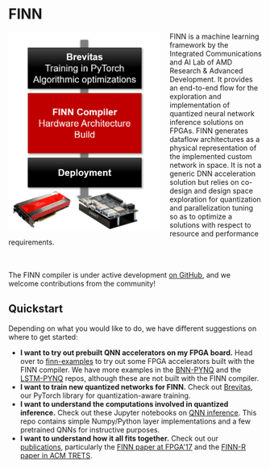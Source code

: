 # FINN
<img align="left" src="img/finn-stack.PNG" alt="drawing" style="margin-right: 20px" width="300"/>

FINN is a machine learning framework by the Integrated Communications and AI Lab of AMD Research & Advanced Development.
It provides an end-to-end flow for the exploration and implementation of quantized neural network inference solutions on FPGAs.
FINN generates dataflow architectures as a physical representation of the implemented custom network in space.
It is not a generic DNN acceleration solution but relies on co-design and design space exploration for quantization and parallelization tuning so as to optimize a solutions with respect to resource and performance requirements.

<br><br>
The FINN compiler is under active development <a href="https://github.com/Xilinx/finn">on GitHub</a>, and we welcome contributions from the community!

## Quickstart

Depending on what you would like to do, we have different suggestions on where to get started:

* **I want to try out prebuilt QNN accelerators on my FPGA board.** Head over to [finn-examples](https://github.com/Xilinx/finn-examples)
to try out some FPGA accelerators built with the FINN compiler. We have more examples in the [BNN-PYNQ](https://github.com/Xilinx/BNN-PYNQ)
and the [LSTM-PYNQ](https://github.com/Xilinx/LSTM-PYNQ) repos, although these are not built with the FINN compiler.
* **I want to train new quantized networks for FINN.** Check out <a href="https://github.com/Xilinx/brevitas">Brevitas</a>,
our PyTorch library for quantization-aware training.
* **I want to understand the computations involved in quantized inference.** Check out these Jupyter notebooks on <a href="https://github.com/maltanar/qnn-inference-examples">QNN inference</a>. This repo contains simple Numpy/Python layer implementations and a few pretrained QNNs for instructive purposes.
* **I want to understand how it all fits together.** Check out our [publications](publications.md),
particularly the <a href="https://arxiv.org/abs/1612.07119" target="_blank">FINN paper at FPGA'17</a> and the <a href="https://arxiv.org/abs/1809.04570" target="_blank">FINN-R paper in ACM TRETS</a>.
